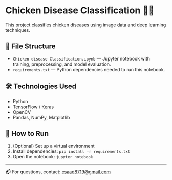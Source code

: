 # Chicken Disease Classification 🐔🔬

This project classifies chicken diseases using image data and deep learning techniques.

## 📁 File Structure
- `Chicken disease Classification.ipynb` — Jupyter notebook with training, preprocessing, and model evaluation.
- `requirements.txt` — Python dependencies needed to run this notebook.

## 🛠 Technologies Used
- Python
- TensorFlow / Keras
- OpenCV
- Pandas, NumPy, Matplotlib

## 🚀 How to Run
1. (Optional) Set up a virtual environment
2. Install dependencies: `pip install -r requirements.txt`
3. Open the notebook: `jupyter notebook`

---
📬 For questions, contact: csaad8719@gmail.com
